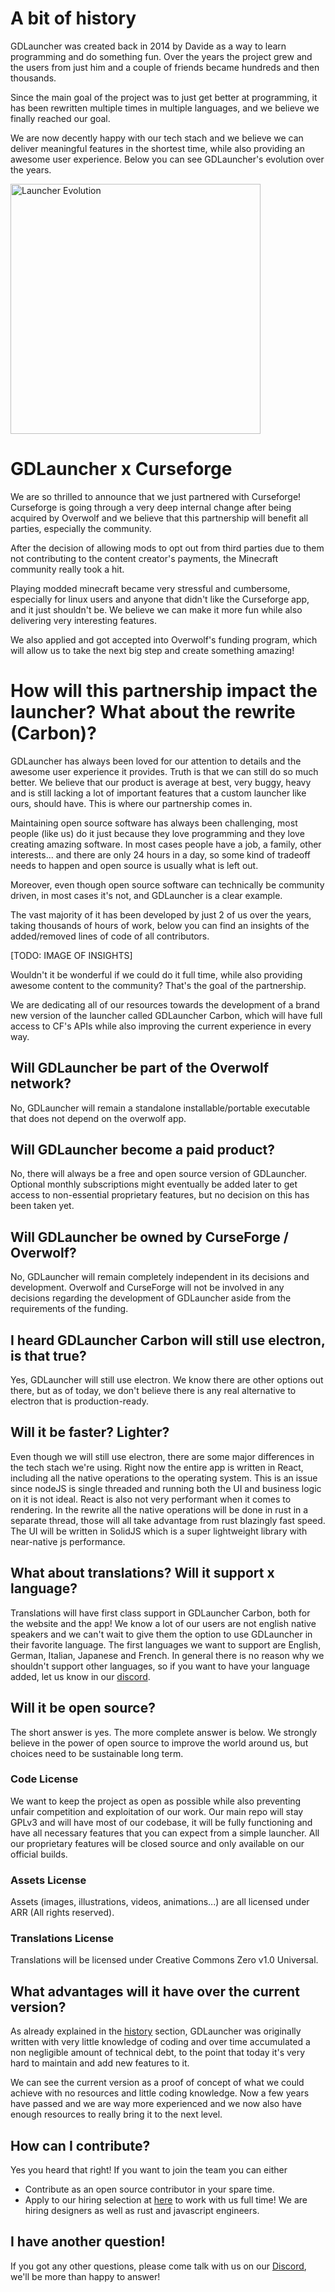 # A bit of history

GDLauncher was created back in 2014 by Davide as a way to learn programming and do something fun. Over the years the project grew and the users from just him and a couple of friends became hundreds and then thousands.

Since the main goal of the project was to just get better at programming, it has been rewritten multiple times in multiple languages, and we believe we finally reached our goal.

We are now decently happy with our tech stach and we believe we can deliver meaningful features in the shortest time, while also providing an awesome user experience.
Below you can see GDLauncher's evolution over the years.


<img src="https://cdn.gdlauncher.com/assets/articles/curseforge-partnership-announcement/launcher_evolution.webp" height="400px" alt="Launcher Evolution">

# GDLauncher x Curseforge
We are so thrilled to announce that we just partnered with Curseforge!
Curseforge is going through a very deep internal change after being acquired by Overwolf and we believe that this partnership will benefit all parties, especially the community.

After the decision of allowing mods to opt out from third parties due to them not contributing to the content creator's payments, the Minecraft community really took a hit.

Playing modded minecraft became very stressful and cumbersome, especially for linux users and anyone that didn't like the Curseforge app, and it just shouldn't be. We believe we can make it more fun while also delivering very interesting features.

We also applied and got accepted into Overwolf's funding program, which will allow us to take the next big step and create something amazing!

# How will this partnership impact the launcher? What about the rewrite (Carbon)?
GDLauncher has always been loved for our attention to details and the awesome user experience it provides. Truth is that we can still do so much better. We believe that our product is average at best, very buggy, heavy and is still lacking a lot of important features that a custom launcher like ours, should have. This is where our partnership comes in.

Maintaining open source software has always been challenging, most people (like us) do it just because they love programming and they love creating amazing software. In most cases people have a job, a family, other interests... and there are only 24 hours in a day, so some kind of tradeoff needs to happen and open source is usually what is left out.

Moreover, even though open source software can technically be community driven, in most cases it's not, and GDLauncher is a clear example.

 The vast majority of it has been developed by just 2 of us over the years, taking thousands of hours of work, below you can find an insights of the added/removed lines of code of all contributors.

[TODO: IMAGE OF INSIGHTS]

Wouldn't it be wonderful if we could do it full time, while also providing awesome content to the community? That's the goal of the partnership.

We are dedicating all of our resources towards the development of a brand new version of the launcher called GDLauncher Carbon, which will have full access to CF's APIs while also improving the current experience in every way.

## Will GDLauncher be part of the Overwolf network?
No, GDLauncher will remain a standalone installable/portable executable that does not depend on the overwolf app.

## Will GDLauncher become a paid product?

No, there will always be a free and open source version of GDLauncher. Optional monthly subscriptions might eventually be added later to get access to non-essential proprietary features, but no decision on this has been taken yet.

## Will GDLauncher be owned by CurseForge / Overwolf?

No, GDLauncher will remain completely independent in its decisions and development. Overwolf and CurseForge will not be involved in any decisions regarding the development of GDLauncher aside from the requirements of the funding.

## I heard GDLauncher Carbon will still use electron, is that true?

Yes, GDLauncher will still use electron. We know there are other options out there, but as of today, we don't believe there is any real alternative to electron that is production-ready.

## Will it be faster? Lighter?

Even though we will still use electron, there are some major differences in the tech stach we're using.
Right now the entire app is written in React, including all the native operations to the operating system. This is an issue since nodeJS is single threaded and running both the UI and business logic on it is not ideal. React is also not very performant when it comes to rendering.
In the rewrite all the native operations will be done in rust in a separate thread, those will all take advantage from rust blazingly fast speed.
The UI will be written in SolidJS which is a super lightweight library with near-native js performance.

## What about translations? Will it support x language?

Translations will have first class support in GDLauncher Carbon, both for the website and the app! We know a lot of our users are not english native speakers and we can't wait to give them the option to use GDLauncher in their favorite language.
The first languages we want to support are English, German, Italian, Japanese and French.
In general there is no reason why we shouldn't support other languages, so if you want to have your language added, let us know in our [discord](https://discord.gdlauncher.com).

## Will it be open source?

The short answer is yes. The more complete answer is below.
We strongly believe in the power of open source to improve the world around us, but choices need to be sustainable long term.

### Code License

We want to keep the project as open as possible while also preventing unfair competition and exploitation of our work.
Our main repo will stay GPLv3 and will have most of our codebase, it will be fully functioning and have all necessary features that you can expect from a simple launcher.
All our proprietary features will be closed source and only available on our official builds.

### Assets License

Assets (images, illustrations, videos, animations...) are all licensed under ARR (All rights reserved).

### Translations License

Translations will be licensed under Creative Commons Zero v1.0 Universal.

## What advantages will it have over the current version?

As already explained in the [history]() section, GDLauncher was originally written with very little knowledge of coding and over time accumulated a non negligible amount of technical debt, to the point that today it's very hard to maintain and add new features to it.

 We can see the current version as a proof of concept of what we could achieve with no resources and little coding knowledge. Now a few years have passed and we are way more experienced and we now also have enough resources to really bring it to the next level.

## How can I contribute?

Yes you heard that right! If you want to join the team you can either

- Contribute as an open source contributor in your spare time.
- Apply to our hiring selection at [here](https://hiring.gdlauncher.com) to work with us full time! We are hiring designers as well as rust and javascript engineers.

## I have another question!
If you got any other questions, please come talk with us on our [Discord](https://discord.gdlauncher.com), we'll be more than happy to answer!